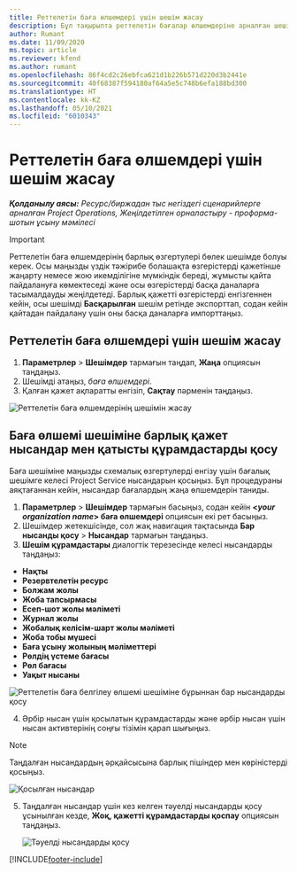 ```yaml
---
title: Реттелетін баға өлшемдері үшін шешім жасау
description: Бұл тақырыпта реттелетін бағалар өлшемдеріне арналған шешімдерді жасау жолдары туралы ақпарат берілген.
author: Rumant
ms.date: 11/09/2020
ms.topic: article
ms.reviewer: kfend
ms.author: rumant
ms.openlocfilehash: 86f4cd2c26ebfca621d1b226b571d220d3b2441e
ms.sourcegitcommit: 40f68387f594180af64a5e5c748b6efa188bd300
ms.translationtype: HT
ms.contentlocale: kk-KZ
ms.lasthandoff: 05/10/2021
ms.locfileid: "6010343"
---
```

# <a name="create-a-solution-for-custom-pricing-dimensions"></a>Реттелетін баға өлшемдері үшін шешім жасау

 _**Қолданылу аясы:** Ресурс/биржадан тыс негіздегі сценарийлерге арналған Project Operations, Жеңілдетілген орналастыру - проформа-шотын ұсыну мәмілесі_ 

>[!IMPORTANT]
>Реттелетін баға өлшемдерінің барлық өзгертулері бөлек шешімде болуы керек. Осы маңызды үздік тәжірибе болашақта өзгерістерді қажетінше жаңарту немесе жою икемділігіне мүмкіндік береді, жұмысты қайта пайдалануға көмектеседі және осы өзгерістерді басқа даналарға тасымалдауды жеңілдетеді. Барлық қажетті өзгерістерді енгізгеннен кейін, осы шешімді **Басқарылған** шешім ретінде экспорттап, содан кейін қайтадан пайдалану үшін оны басқа даналарға импорттаңыз.

## <a name="create-a-solution-for-custom-pricing-dimensions"></a>Реттелетін баға өлшемдері үшін шешім жасау

1.  **Параметрлер** > **Шешімдер** тармағын таңдап, **Жаңа** опциясын таңдаңыз.
2.  Шешімді атаңыз, *<your organization name> баға өлшемдері*.
3. Қалған қажет ақпаратты енгізіп, **Сақтау** пәрменін таңдаңыз.

  ![Реттелетін баға өлшемдерінің шешімін жасау](./media/Creation-of-custom-pricing-dimension-solution.png)
 
## <a name="add-all-required-entities-and-related-components-to-the-pricing-dimension-solution"></a>Баға өлшемі шешіміне барлық қажет нысандар мен қатысты құрамдастарды қосу

Баға шешіміне маңызды схемалық өзгертулерді енгізу үшін бағалық шешімге келесі Project Service нысандарын қосыңыз. Бұл процедураны аяқтағаннан кейін, нысандар бағалардың жаңа өлшемдерін таниды.

1.  **Параметрлер** > **Шешімдер** тармағын басыңыз, содан кейін **<*your organization name*> баға өлшемдері** опциясын екі рет басыңыз.
2.  Шешімдер жетекшісінде, сол жақ навигация тақтасында **Бар нысанды қосу** > **Нысандар** тармағын таңдаңыз.
3.  **Шешім құрамдастары** диалогтік терезесінде келесі нысандарды таңдаңыз:
 
   - **Нақты**
   - **Резервтелетін ресурс**
   - **Болжам жолы**
   - **Жоба тапсырмасы**
   - **Есеп-шот жолы мәліметі**
   - **Журнал жолы**
   - **Жобалық келісім-шарт жолы мәліметі**
   - **Жоба тобы мүшесі**
   - **Баға ұсыну жолының мәліметтері**
   - **Рөлдің үстеме бағасы**
   - **Рөл бағасы**
   - **Уақыт нысаны**
 
   ![Реттелетін баға белгілеу өлшемі шешіміне бұрыннан бар нысандарды қосу](./media/Existing-entities-to-PD-solution.png)
 
 4. Әрбір нысан үшін қосылатын құрамдастарды және әрбір нысан үшін нысан активтерінің соңғы тізімін қарап шығыңыз. 

   >[!NOTE]
   > Таңдалған нысандардың әрқайсысына барлық пішіндер мен көріністерді қосыңыз.

  ![Қосылған нысандар](./media/solution-component-selection.png)


5.  Таңдалған нысандар үшін кез келген тәуелді нысандарды қосу ұсынылған кезде, **Жоқ, қажетті құрамдастарды қоспау** опциясын таңдаңыз.

    ![Тәуелді нысандарды қосу](./media/Do-not-include-required.png)


[!INCLUDE[footer-include](../includes/footer-banner.md)]